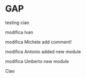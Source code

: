 # GAP
testing
ciao

modifica Ivan

modifica Michele add comment!

modifica Antonio added new module

modifica Umberto new module

Ciao

